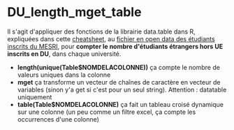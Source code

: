 # DU_length_mget_table

Il s'agit d'appliquer des fonctions de la librairie data.table dans R, expliquées dans cette <a href="https://raw.githubusercontent.com/rstudio/cheatsheets/master/datatable.pdf">cheatsheet</a>, au <a href="https://data.enseignementsup-recherche.gouv.fr/explore/dataset/fr-esr-sise-effectifs-d-etudiants-inscrits-esr-public/information/">fichier en open data des étudiants inscrits du MESRI</a>, pour **compter le nombre d'étudiants étrangers hors UE inscrits en DU**, dans chaque université.

- **length(unique(Table$NOMDELACOLONNE))** ça compte le nombre de valeurs uniques dans la colonne
- **mget** ça transforme un vecteur de chaînes de caractère en vecteur de variables (sinon y'a get si c'est pour un seul string). Attention : datatable uniquement
- **table(Table$NOMDELACOLONNE)** ça fait un tableau croisé dynamique sur une colonne (un peu comme un filtre excel, ça compte les occurrences d'une colonne)

